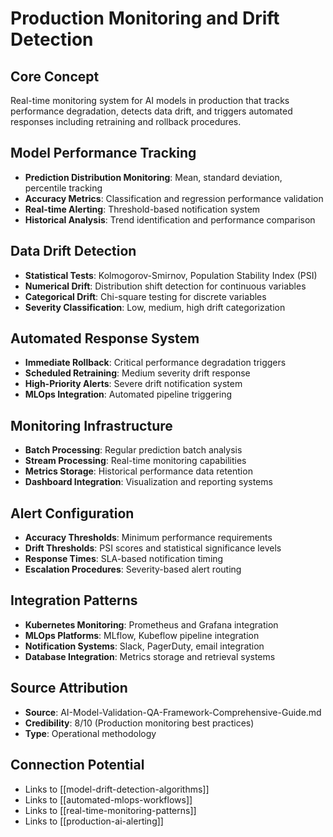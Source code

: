 # Production Monitoring and Drift Detection

## Core Concept
Real-time monitoring system for AI models in production that tracks performance degradation, detects data drift, and triggers automated responses including retraining and rollback procedures.

## Model Performance Tracking
- **Prediction Distribution Monitoring**: Mean, standard deviation, percentile tracking
- **Accuracy Metrics**: Classification and regression performance validation
- **Real-time Alerting**: Threshold-based notification system
- **Historical Analysis**: Trend identification and performance comparison

## Data Drift Detection
- **Statistical Tests**: Kolmogorov-Smirnov, Population Stability Index (PSI)
- **Numerical Drift**: Distribution shift detection for continuous variables
- **Categorical Drift**: Chi-square testing for discrete variables
- **Severity Classification**: Low, medium, high drift categorization

## Automated Response System
- **Immediate Rollback**: Critical performance degradation triggers
- **Scheduled Retraining**: Medium severity drift response
- **High-Priority Alerts**: Severe drift notification system
- **MLOps Integration**: Automated pipeline triggering

## Monitoring Infrastructure
- **Batch Processing**: Regular prediction batch analysis
- **Stream Processing**: Real-time monitoring capabilities
- **Metrics Storage**: Historical performance data retention
- **Dashboard Integration**: Visualization and reporting systems

## Alert Configuration
- **Accuracy Thresholds**: Minimum performance requirements
- **Drift Thresholds**: PSI scores and statistical significance levels
- **Response Times**: SLA-based notification timing
- **Escalation Procedures**: Severity-based alert routing

## Integration Patterns
- **Kubernetes Monitoring**: Prometheus and Grafana integration
- **MLOps Platforms**: MLflow, Kubeflow pipeline integration
- **Notification Systems**: Slack, PagerDuty, email integration
- **Database Integration**: Metrics storage and retrieval systems

## Source Attribution
- **Source**: AI-Model-Validation-QA-Framework-Comprehensive-Guide.md
- **Credibility**: 8/10 (Production monitoring best practices)
- **Type**: Operational methodology

## Connection Potential
- Links to [[model-drift-detection-algorithms]]
- Links to [[automated-mlops-workflows]]
- Links to [[real-time-monitoring-patterns]]
- Links to [[production-ai-alerting]]
